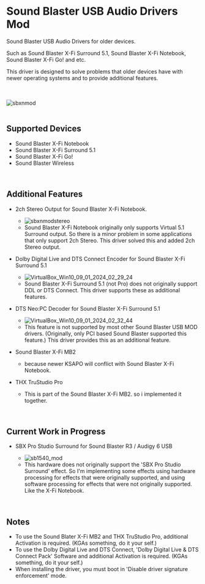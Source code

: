 # Sound Blaster USB Audio Drivers Mod

Sound Blaster USB Audio Drivers for older devices.

Such as Sound Blaster X-Fi Surround 5.1, Sound Blaster X-Fi Notebook, Sound Blaster X-Fi Go! and etc.

This driver is designed to solve problems that older devices have with newer operating systems and to provide additional features.

<br/><br/>
![sbxnmod](https://github.com/kgtmaven/SoundBlasterUSBAudioMod/assets/24592498/94b22b31-ed95-44cf-9d2b-5fbb8802f859)
<br/><br/>

## Supported Devices
 - Sound Blaster X-Fi Notebook
 - Sound Blaster X-Fi Surround 5.1
 - Sound Blaster X-Fi Go!
 - Sound Blaster Wireless

<br/>

## Additional Features
 - 2ch Stereo Output for Sound Blaster X-Fi Notebook.
   - ![sbxnmodstereo](https://github.com/kgtmaven/SoundBlasterUSBAudioMod/assets/24592498/3a4771ca-9745-4942-b226-3a6d85878cb9)
   - Sound Blaster X-Fi Notebook originally only supports Virtual 5.1 Surround output. So there is a minor problem in some applications that only support 2ch Stereo. This driver solved this and added 2ch Stereo output.
     
 - Dolby Digital Live and DTS Connect Encoder for Sound Blaster X-Fi Surround 5.1
   - ![VirtualBox_Win10_09_01_2024_02_29_24](https://github.com/kgtmaven/SoundBlasterUSBAudioMod/assets/24592498/5ac239fc-ef51-412d-bc27-182cc61f0349)
   - Sound Blaster X-Fi Surround 5.1 (not Pro) does not originally support DDL or DTS Connect. This driver supports these as additional features.
 
 - DTS Neo:PC Decoder for Sound Blaster X-Fi Surround 5.1
   - ![VirtualBox_Win10_09_01_2024_02_32_44](https://github.com/kgtmaven/SoundBlasterUSBAudioMod/assets/24592498/10fb011b-fb59-45a1-a50b-5dc1ef442bda)
   - This feature is not supported by most other Sound Blaster USB MOD drivers. (Originally, only PCI based Sound Blaster supported this feature.) This driver provides this as an additional feature.

 - Sound Blaster X-Fi MB2
   - because newer KSAPO will conflict with Sound Blaster X-Fi Notebook.

 - THX TruStudio Pro
   - This is part of the Sound Blaster X-Fi MB2. so i implemented it together.



<br/>

## Current Work in Progress
  - SBX Pro Studio Surround for Sound Blaster R3 / Audigy 6 USB

    - ![sb1540_mod](https://github.com/kgtmaven/SoundBlasterUSBAudioMod/assets/24592498/654e51ba-b5e4-4f59-8052-5b6754effadc)
    - This hardware does not originally support the 'SBX Pro Studio Surround' effect. So I'm implementing some effects using hardware processing for effects that were originally supported, and using software processing for effects that were not originally supported. Like the X-Fi Notebook.

<br/>

## Notes
 - To use the Sound Blater X-Fi MB2 and THX TruStudio Pro, additional Activation is required. (KGAs something, do it your self.)
 - To use the Dolby Digital Live and DTS Connect, 'Dolby Digital Live & DTS Connect Pack' Software and additional Activation is required. (KGAs something, do it your self.)
 - When installing the driver, you must boot in 'Disable driver signature enforcement' mode.
